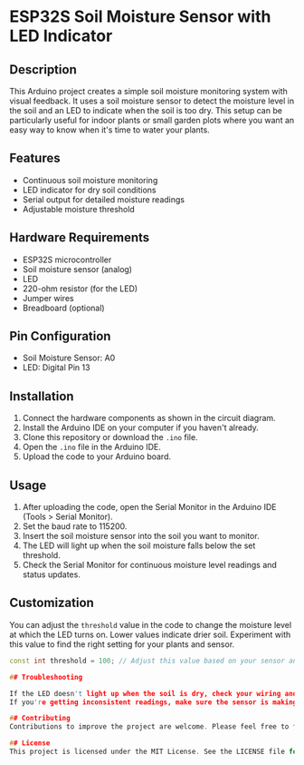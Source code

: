 # ESP32S Soil Moisture Sensor with LED Indicator

## Description

This Arduino project creates a simple soil moisture monitoring system with visual feedback. It uses a soil moisture sensor to detect the moisture level in the soil and an LED to indicate when the soil is too dry. This setup can be particularly useful for indoor plants or small garden plots where you want an easy way to know when it's time to water your plants.

## Features

- Continuous soil moisture monitoring
- LED indicator for dry soil conditions
- Serial output for detailed moisture readings
- Adjustable moisture threshold

## Hardware Requirements

- ESP32S microcontroller
- Soil moisture sensor (analog)
- LED
- 220-ohm resistor (for the LED)
- Jumper wires
- Breadboard (optional)

## Pin Configuration

- Soil Moisture Sensor: A0
- LED: Digital Pin 13

## Installation

1. Connect the hardware components as shown in the circuit diagram.
2. Install the Arduino IDE on your computer if you haven't already.
3. Clone this repository or download the `.ino` file.
4. Open the `.ino` file in the Arduino IDE.
5. Upload the code to your Arduino board.

## Usage

1. After uploading the code, open the Serial Monitor in the Arduino IDE (Tools > Serial Monitor).
2. Set the baud rate to 115200.
3. Insert the soil moisture sensor into the soil you want to monitor.
4. The LED will light up when the soil moisture falls below the set threshold.
5. Check the Serial Monitor for continuous moisture level readings and status updates.

## Customization

You can adjust the `threshold` value in the code to change the moisture level at which the LED turns on. Lower values indicate drier soil. Experiment with this value to find the right setting for your plants and sensor.

```cpp
const int threshold = 100; // Adjust this value based on your sensor and soil type

## Troubleshooting

If the LED doesn't light up when the soil is dry, check your wiring and ensure the threshold value is appropriate for your sensor and soil type.
If you're getting inconsistent readings, make sure the sensor is making good contact with the soil and that there are no short circuits in your wiring.

## Contributing
Contributions to improve the project are welcome. Please feel free to fork the repository and submit pull requests.

## License
This project is licensed under the MIT License. See the LICENSE file for details.
